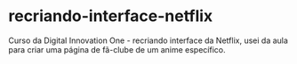 # recriando-interface-netflix
Curso da Digital Innovation One - recriando interface da Netflix, usei da aula para criar uma página de fã-clube de um anime específico.
